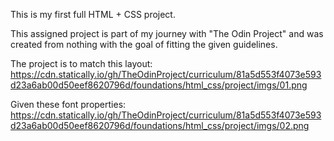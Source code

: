 This is my first full HTML + CSS project.

This assigned project is part of my journey with "The Odin Project" and was created from nothing with the goal of fitting the given guidelines.

The project is to match this layout:
https://cdn.statically.io/gh/TheOdinProject/curriculum/81a5d553f4073e593d23a6ab00d50eef8620796d/foundations/html_css/project/imgs/01.png

Given these font properties:
https://cdn.statically.io/gh/TheOdinProject/curriculum/81a5d553f4073e593d23a6ab00d50eef8620796d/foundations/html_css/project/imgs/02.png